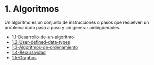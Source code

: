# 1. Algoritmos

Un algoritmo es un conjunto de instrucciones o pasos que resuelven un
problema dado paso a paso y sin generar ambigüedades.



[comment]:STARTING_GENERATED_TOC

* [1.1-Desarrollo-de-un-algoritmo](<./content/1.1-Desarrollo-de-un-algoritmo.md>)
* [1.2-User-defined-data-types](<./content/1.2-User-defined-data-types.md>)
* [1.3-Algoritmos-de-ordenamiento](<./content/1.3-Algoritmos-de-ordenamiento.md>)
* [1.4-Recursividad](<./content/1.4-Recursividad.md>)
* [1.5-Graphos](<./content/1.5-Graphos.md>)

[comment]:ENDING_GENERATED_TOC